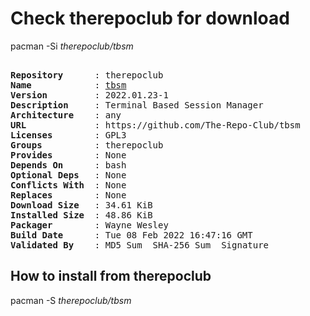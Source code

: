 # Check therepoclub for download

pacman -Si *therepoclub/tbsm*

<div class="highlight"><pre class="highlight"><text>
<b>Repository</b>      : therepoclub
<b>Name</b>            : <a href="../../x86_64/tbsm-2022.01.23-1-any.pkg.tar.zst">tbsm</a>
<b>Version</b>         : 2022.01.23-1
<b>Description</b>     : Terminal Based Session Manager
<b>Architecture</b>    : any
<b>URL</b>             : https://github.com/The-Repo-Club/tbsm
<b>Licenses</b>        : GPL3
<b>Groups</b>          : therepoclub
<b>Provides</b>        : None
<b>Depends On</b>      : bash
<b>Optional Deps</b>   : None
<b>Conflicts With</b>  : None
<b>Replaces</b>        : None
<b>Download Size</b>   : 34.61 KiB
<b>Installed Size</b>  : 48.86 KiB
<b>Packager</b>        : Wayne Wesley <wayne6324@gmail.com>
<b>Build Date</b>      : Tue 08 Feb 2022 16:47:16 GMT
<b>Validated By</b>    : MD5 Sum  SHA-256 Sum  Signature
</text></pre></div>

## How to install from therepoclub

pacman -S *therepoclub/tbsm*
